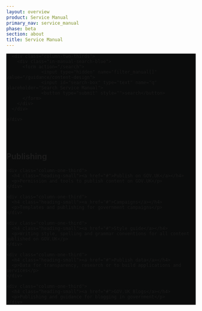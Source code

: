 ```yaml
---
layout: overview
product: Service Manual
primary_nav: service_manual
phase: beta
section: about
title: Service Manual
---
```


<div class="product-style" style="padding-bottom: 0px; background: #0B0C0C;">
  <div id="content" style="padding-bottom: 36px;">
    <div class="grid-row">

      <div class="column-two-thirds">
        <div class="in-manual-search-blue">
          <form action="/search">
                 <input type="hidden" name="filter_manual[]" value="/guidance/content-design">
                 <input id="search-box" type="text" name="q" placeholder="Search Service Manual">
                 <button type="submit" style="">search</button>
          </form>
        </div>
      </div>

    </div>
  </div>
</div>

<main id="content" role="main">

<!-- Top: Publishing -->

<div class="grid-row" id="publish">
  <div class="column-one-third">
    <h2 class="heading-medium">Publishing</h2>
  </div>
</div>


<div class="grid-row">

    <div class="column-one-third">
      <h4 class="heading-small"><a href="#">Publish on GOV.UK</a></h4>
      <p>Permission and tools to publish content on GOV.UK</p>
    </div>

    <div class="column-one-third">
      <h4 class="heading-small"><a href="#">Campaigns</a></h4>
      <p>Templates and publishing for government campaigns</p>
    </div>

    <div class="column-one-third">
      <h4 class="heading-small"><a href="#">Style guide</a></h4>
      <p>Writing style, spelling and grammar conventions for all content published on GOV.UK</p>
    </div>

</div>

<div class="grid-row" id="training">

    <div class="column-one-third">
      <h4 class="heading-small"><a href="#">Publish data</a></h4>
      <p>Data for transparency, research or to build applications and services</p>
    </div>

    <div class="column-one-third">
      <h4 class="heading-small"><a href="#">GOV.UK Blogs</a></h4>
      <p>Publishing and guidance for blogging in government</p>
    </div>

</div>

<!-- Bottom: Publishing -->

</main>